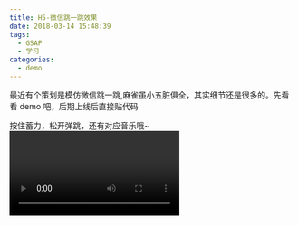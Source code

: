 ```yaml
---
title: H5-微信跳一跳效果
date: 2018-03-14 15:48:39
tags:
  - GSAP
  - 学习
categories:
  - demo
---
```


最近有个策划是模仿微信跳一跳,麻雀虽小五脏俱全，其实细节还是很多的。先看看 demo 吧，后期上线后直接贴代码

按住蓄力，松开弹跳，还有对应音乐哦~
<video id='video2' webkit-playsinline="true" playsinline="true" x-webkit-airplay="allow" x5-video-player-type="h5" x5-video-player-fullscreen="false"
          x5-video-orientation="portrait" class="hideVisibility" style="object-fit:fill;" autoplay loops controls>

<source src="/app/assets/video/jump.mp4" type="video/mp4">
</video>

<!-- more -->
